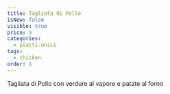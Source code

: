 ```yaml
---
title: Tagliata di Pollo
isNew: false
visible: true
price: 9
categories:
  - piatti-unici
tags:
  - chicken
order: 1
---
```


Tagliata di Pollo con verdure al vapore e patate al forno
